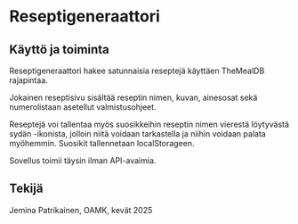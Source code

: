 # Reseptigeneraattori

## Käyttö ja toiminta
Reseptigeneraattori hakee satunnaisia reseptejä käyttäen TheMealDB rajapintaa.

Jokainen reseptisivu sisältää reseptin nimen, kuvan, ainesosat sekä numerolistaan asetellut valmistusohjeet.

Reseptejä voi tallentaa myös suosikkeihin reseptin nimen vierestä löytyvästä sydän -ikonista, jolloin niitä voidaan tarkastella ja niihin voidaan palata myöhemmin. Suosikit tallennetaan localStorageen.

Sovellus toimii täysin ilman API-avaimia.

## Tekijä
Jemina Patrikainen, OAMK, kevät 2025